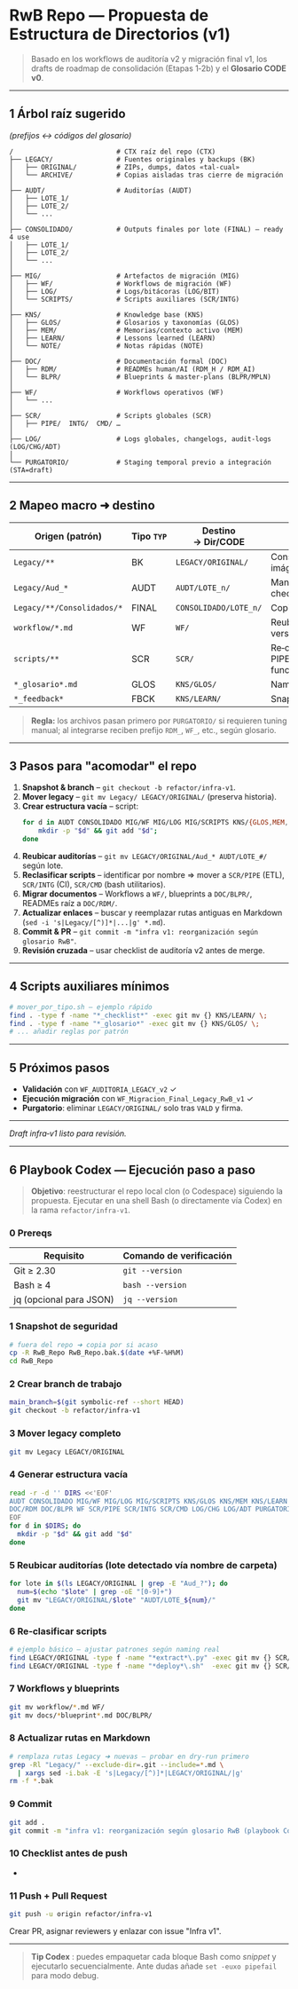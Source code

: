 # RwB Repo — Propuesta de Estructura de Directorios (v1)

> Basado en los workflows de auditoría v2 y migración final v1, los drafts de roadmap de consolidación (Etapas 1‑2b) y el **Glosario CODE v0**.

---

## 1 Árbol raíz sugerido

*(prefijos ↔ códigos del glosario)*

```text
/                          # CTX raíz del repo (CTX)
├── LEGACY/                # Fuentes originales y backups (BK)
│   ├── ORIGINAL/          # ZIPs, dumps, datos «tal‑cual»
│   └── ARCHIVE/           # Copias aisladas tras cierre de migración
│
├── AUDT/                  # Auditorías (AUDT)
│   ├── LOTE_1/
│   ├── LOTE_2/
│   └── ...
│
├── CONSOLIDADO/           # Outputs finales por lote (FINAL) – ready 4 use
│   ├── LOTE_1/
│   ├── LOTE_2/
│   └── ...
│
├── MIG/                   # Artefactos de migración (MIG)
│   ├── WF/                # Workflows de migración (WF)
│   ├── LOG/               # Logs/bitácoras (LOG/BIT)
│   └── SCRIPTS/           # Scripts auxiliares (SCR/INTG)
│
├── KNS/                   # Knowledge base (KNS)
│   ├── GLOS/              # Glosarios y taxonomías (GLOS)
│   ├── MEM/               # Memorias/contexto activo (MEM)
│   ├── LEARN/             # Lessons learned (LEARN)
│   └── NOTE/              # Notas rápidas (NOTE)
│
├── DOC/                   # Documentación formal (DOC)
│   ├── RDM/               # READMEs human/AI (RDM_H / RDM_AI)
│   └── BLPR/              # Blueprints & master‑plans (BLPR/MPLN)
│
├── WF/                    # Workflows operativos (WF)
│   └── ...
│
├── SCR/                   # Scripts globales (SCR)
│   ├── PIPE/  INTG/  CMD/ …
│
├── LOG/                   # Logs globales, changelogs, audit‑logs (LOG/CHG/ADT)
│
└── PURGATORIO/            # Staging temporal previo a integración (STA=draft)
```

---

## 2 Mapeo macro ➜ destino

| Origen (patrón)            | Tipo `TYP` | Destino → Dir/CODE    | Notas                                     |
| -------------------------- | ---------- | --------------------- | ----------------------------------------- |
| `Legacy/**`                | BK         | `LEGACY/ORIGINAL/`    | Conservar ZIP, CSV, imágenes crudas       |
| `Legacy/Aud_*`             | AUDT       | `AUDT/LOTE_n/`        | Mantener árbol original + checklist       |
| `Legacy/**/Consolidados/*` | FINAL      | `CONSOLIDADO/LOTE_n/` | Copiar tras validación │                  |
| `workflow/*.md`            | WF         | `WF/`                 | Reubicar con prefijo `WF_` + versión      |
| `scripts/**`               | SCR        | `SCR/`                | Re‑clasificar a PIPE/INTG/… según función |
| `*_glosario*.md`           | GLOS       | `KNS/GLOS/`           | Naming `GLOS_<tema>_v#.md`                |
| `*_feedback*`              | FBCK       | `KNS/LEARN/`          | Snapshot tras cada ciclo                  |

> **Regla:** los archivos pasan primero por `PURGATORIO/` si requieren tuning manual; al integrarse reciben prefijo `RDM_`, `WF_`, etc., según glosario.

---

## 3 Pasos para "acomodar" el repo

1. **Snapshot & branch**  – `git checkout -b refactor/infra-v1`.
2. **Mover legacy**  – `git mv Legacy/ LEGACY/ORIGINAL/` (preserva historia).
3. **Crear estructura vacía**  – script:
   ```bash
   for d in AUDT CONSOLIDADO MIG/WF MIG/LOG MIG/SCRIPTS KNS/{GLOS,MEM,LEARN,NOTE} DOC/{RDM,BLPR} WF SCR/{PIPE,INTG,CMD} LOG/{CHG,ADT} PURGATORIO; do
       mkdir -p "$d" && git add "$d";
   done
   ```
4. **Reubicar auditorías**  – `git mv LEGACY/ORIGINAL/Aud_* AUDT/LOTE_#/` según lote.
5. **Reclasificar scripts**  – identificar por nombre ⇒ mover a `SCR/PIPE` (ETL), `SCR/INTG` (CI), `SCR/CMD` (bash utilitarios).
6. **Migrar documentos**  – Workflows a `WF/`, blueprints a `DOC/BLPR/`, READMEs raíz a `DOC/RDM/`.
7. **Actualizar enlaces**  – buscar y reemplazar rutas antiguas en Markdown (`sed -i 's|Legacy/[^)]*|...|g' *.md`).
8. **Commit & PR**  – `git commit -m "infra v1: reorganización según glosario RwB"`.
9. **Revisión cruzada**  – usar checklist de auditoría v2 antes de merge.

---

## 4 Scripts auxiliares mínimos

```bash
# mover_por_tipo.sh — ejemplo rápido
find . -type f -name "*_checklist*" -exec git mv {} KNS/LEARN/ \;
find . -type f -name "*_glosario*" -exec git mv {} KNS/GLOS/ \;
# ... añadir reglas por patrón
```

---

## 5 Próximos pasos

- **Validación** con `WF_AUDITORIA_LEGACY_v2` ✓
- **Ejecución migración** con `WF_Migracion_Final_Legacy_RwB_v1` ✓
- **Purgatorio**: eliminar `LEGACY/ORIGINAL/` solo tras `VALD` y firma.

---

*Draft infra‑v1 listo para revisión.*

---

## 6 Playbook **Codex** — Ejecución paso a paso

> **Objetivo**: reestructurar el repo local clon (o Codespace) siguiendo la propuesta. Ejecutar en una shell Bash (o directamente vía Codex) en la rama `refactor/infra‑v1`.

### 0 Prereqs

| Requisito               | Comando de verificación |
| ----------------------- | ----------------------- |
| Git ≥ 2.30              | `git --version`         |
| Bash ≥ 4                | `bash --version`        |
| jq (opcional para JSON) | `jq --version`          |

### 1 Snapshot de seguridad

```bash
# fuera del repo ➜ copia por si acaso
cp -R RwB_Repo RwB_Repo.bak.$(date +%F-%H%M)
cd RwB_Repo
```

### 2 Crear branch de trabajo

```bash
main_branch=$(git symbolic-ref --short HEAD)
git checkout -b refactor/infra-v1
```

### 3 Mover **legacy** completo

```bash
git mv Legacy LEGACY/ORIGINAL
```

### 4 Generar estructura vacía

```bash
read -r -d '' DIRS <<'EOF'
AUDT CONSOLIDADO MIG/WF MIG/LOG MIG/SCRIPTS KNS/GLOS KNS/MEM KNS/LEARN KNS/NOTE \
DOC/RDM DOC/BLPR WF SCR/PIPE SCR/INTG SCR/CMD LOG/CHG LOG/ADT PURGATORIO
EOF
for d in $DIRS; do
  mkdir -p "$d" && git add "$d"
done
```

### 5 Reubicar auditorías (lote detectado vía nombre de carpeta)

```bash
for lote in $(ls LEGACY/ORIGINAL | grep -E "Aud_?"); do
  num=$(echo "$lote" | grep -oE "[0-9]+")
  git mv "LEGACY/ORIGINAL/$lote" "AUDT/LOTE_${num}/"
done
```

### 6 Re‑clasificar scripts

```bash
# ejemplo básico — ajustar patrones según naming real
find LEGACY/ORIGINAL -type f -name "*extract*\.py" -exec git mv {} SCR/PIPE/ \;
find LEGACY/ORIGINAL -type f -name "*deploy*\.sh"  -exec git mv {} SCR/INTG/ \;
```

### 7 Workflows y blueprints

```bash
git mv workflow/*.md WF/
git mv docs/*blueprint*.md DOC/BLPR/
```

### 8 Actualizar rutas en Markdown

```bash
# remplaza rutas Legacy ➜ nuevas — probar en dry‑run primero
grep -Rl "Legacy/" --exclude-dir=.git --include=*.md \
  | xargs sed -i.bak -E 's|Legacy/[^)]*|LEGACY/ORIGINAL/|g'
rm -f *.bak
```

### 9 Commit

```bash
git add .
git commit -m "infra v1: reorganización según glosario RwB (playbook Codex)"
```

### 10 Checklist antes de push

-

### 11 Push + Pull Request

```bash
git push -u origin refactor/infra-v1
```

Crear PR, asignar reviewers y enlazar con issue "Infra v1".

---

> **Tip Codex** : puedes empaquetar cada bloque Bash como *snippet* y ejecutarlo secuencialmente. Ante dudas añade `set -euxo pipefail` para modo debug.

